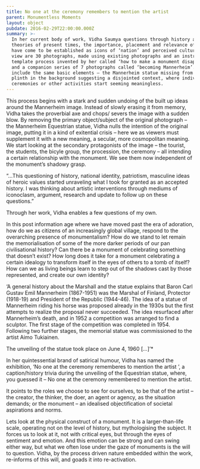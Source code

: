 ```yaml
---
title: No one at the ceremony remembers to mention the artist
parent: Monumentless Moments
layout: object
pubdate: 2016-02-29T22:00:00.000Z
summary: >-
  In her current body of work, Vidha Saumya questions through history and
  theories of present times, the importance, placement and relevance of what
  have come to be established as icons of ‘nation’ and perceived culture. On
  view are 30 photographs, made using existing photographs and an instructional
  template process invented by her called ‘how to make a monument disappear’;
  and a companion series of 7 photographs called ‘becoming Mannerheim’. Each
  include the same basic elements – the Mannerheim statue missing from the
  plinth in the background suggesting a disjointed context, where individuals,
  ceremonies or other activities start seeming meaningless.
---
```

This process begins with a stark and sudden undoing of the built up ideas around the Mannerheim image. Instead of slowly erasing it from memory, Vidha takes the proverbial axe and chops/ severs the image with a sudden blow. By removing the primary object/subject of the original photograph – the Mannerheim Equestrian statue, Vidha nulls the intention of the original image, putting it in a kind of exitential crisis – here we as viewers must supplement it with a new meaning, a secular, more cosmopolitan meaning. We start looking at the secondary protagonists of the image – the tourist, the students, the bicyle group, the procession, the ceremony – all intending a certain relationship with the monument. We see them now independent of the monument’s shadowy grasp.

“…This questioning of history, national identity, patriotism, masculine ideas of heroic values started unraveling what I took for granted as an accepted history. I was thinking about artistic interventions through mediums of iconoclasm, argument, research and update to follow up on these questions.”

Through her work, Vidha enables a few questions of my own.

In this post information age where we have moved past the era of adoration, how do we as citizens of an increasingly global village, respond to the overarching presence of monumentalism? How do we stand to let remain the memorialisation of some of the more darker periods of our pan civilisational history? Can there be a monument of celebrating something that doesn’t exist? How long does it take for a monument celebrating a certain idealogy to transform itself in the eyes of others to a tomb of itself? How can we as living beings learn to step out of the shadows cast by those represented, and create our own identity?

‘A general history about the Marshall and the statue explains that Baron Carl Gustav Emil Mannerheim (1867-1951) was the Marshal of Finland, Protector (1918-19) and President of the Republic (1944-46). The idea of a statue of Mannerheim riding his horse was proposed already in the 1930s but the first attempts to realize the proposal never succeeded. The idea resurfaced after Mannerheim’s death, and in 1952 a competition was arranged to find a sculptor. The first stage of the competition was completed in 1954. Following two further stages, the memorial statue was commissioned to the artist Aimo Tukiainen.

The unveiling of the statue took place on June 4, 1960 \[…]’*

In her quintessential brand of satirical humour, Vidha has named the exhibition, ‘No one at the ceremony rememberes to mention the artist ’, a caption/history trivia during the unveiling of the Equestrian statue, where, you guessed it – No one at the ceremony remembered to mention the artist.

It points to the roles we choose to see for ourselves, to be that of the artist – the creator, the thinker, the doer, an agent or agency, as the situation demands; or the monument – an idealised objectification of societal aspirations and norms.

Lets look at the physical construct of a monument. It is a larger-than-life scale, operating not on the level of history, but mythologising the subject. It forces us to look at it, not with critical eyes, but through the eyes of sentiment and emotion. And this emotion can be strong and can swing either way, but what we often lose under the gaze of monuments is the will to question. Vidha, by the process driven nature embedded within the work, re-informs of this will, and goads it into re-activation.
